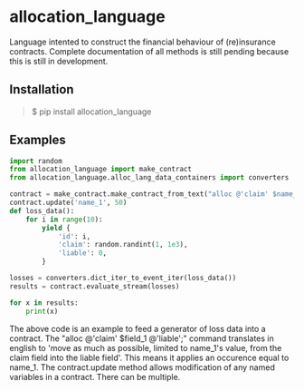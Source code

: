 # allocation_language
Language intented to construct the financial behaviour of (re)insurance contracts. 
Complete documentation of all methods is still pending because this is still in development.

## Installation

> $ pip install allocation_language

## Examples

``` python
import random
from allocation_language import make_contract
from allocation_language.alloc_lang_data_containers import converters

contract = make_contract.make_contract_from_text("alloc @'claim' $name_1 @'liable';")
contract.update('name_1', 50)
def loss_data():
    for i in range(10):
        yield {
            'id': i,
            'claim': random.randint(1, 1e3),
            'liable': 0,
        }

losses = converters.dict_iter_to_event_iter(loss_data())
results = contract.evaluate_stream(losses)

for x in results:
    print(x)
```
The above code is an example to feed a generator of loss data into a contract. 
The "alloc @'claim' $field_1 @'liable';" command translates in english to 'move as much as possible, limited to name_1's value, from the claim field into the liable field'.
This means it applies an occurence equal to name_1.
The contract.update method allows modification of any named variables in a contract. There can be multiple. 

